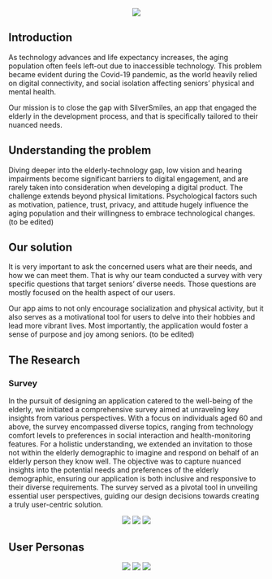 <p align="center">
 <img src="photos/logo.png"/></p>
 
## Introduction

As technology advances and life expectancy increases, the aging population often feels left-out due to inaccessible technology. This problem became evident during the Covid-19 pandemic, as the world heavily relied on digital connectivity, and social isolation affecting seniors’ physical and mental health. 

Our mission is to close the gap with SilverSmiles, an app that engaged the elderly in the development process, and that is specifically tailored to their nuanced needs.

## Understanding the problem

Diving deeper into the elderly-technology gap, low vision and hearing impairments become significant barriers to digital engagement, and are rarely taken into consideration when developing a digital product. The challenge extends beyond physical limitations. Psychological factors such as motivation, patience, trust, privacy, and attitude hugely influence the aging population and their willingness to embrace technological changes.  (to be edited)

## Our solution 

It is very important to ask the concerned users what are their needs, and how we can meet them. That is why our team conducted a survey with very specific questions that target seniors’ diverse needs. Those questions are mostly focused on the health aspect of our users. 

Our app aims to not only encourage socialization and physical activity, but it also serves as a motivational tool for users to delve into their hobbies and lead more vibrant lives. Most importantly, the application would foster a sense of purpose and joy among seniors. (to be edited)

## The Research

### Survey

In the pursuit of designing an application catered to the well-being of the elderly, we initiated a comprehensive survey aimed at unraveling key insights from various perspectives. With a focus on individuals aged 60 and above, the survey encompassed diverse topics, ranging from technology comfort levels to preferences in social interaction and health-monitoring features. For a holistic understanding, we extended an invitation to those not within the elderly demographic to imagine and respond on behalf of an elderly person they know well. The objective was to capture nuanced insights into the potential needs and preferences of the elderly demographic, ensuring our application is both inclusive and responsive to their diverse requirements. The survey served as a pivotal tool in unveiling essential user perspectives, guiding our design decisions towards creating a truly user-centric solution.

<p align="center">
<img src="photos/survey1.png">
<img src="photos/survey2.png">
<img src="photos/survey3.png">

</p>

## User Personas
<p align="center">
 <img src="photos/user personas/userPersona1.png"/>
 <img src="photos/user personas/userPersona2.png"/>
 <img src="photos/user personas/userPersona3.png"/>
 </p>
 
